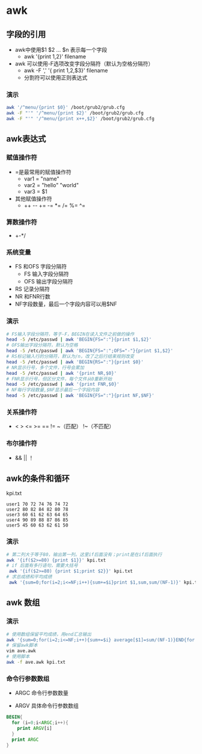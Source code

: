# awk

## 字段的引用

- awk中使用$1 $2 ... $n 表示每一个字段
  - awk '{print $1,$2}' filename
- awk 可以使用-F选项改变字段分隔符（默认为空格分隔符）
  - awk -F ',' '{ print $1,$2,$3}' filename
  - 分割符可以使用正则表达式

### 演示

```bash
awk '/^menu/{print $0}' /boot/grub2/grub.cfg
awk -F "'" '/^menu/{print $2}' /boot/grub2/grub.cfg
awk -F "'" '/^menu/{print x++,$2}' /boot/grub2/grub.cfg 
```

## awk表达式

### 赋值操作符

- =是最常用的赋值操作符
  - var1 = "name"
  - var2 = "hello" "world"
  - var3 = $1
- 其他赋值操作符
  - ++ -- += -= *= /= %= ^=

### 算数操作符

- +-*/

### 系统变量

- FS 和OFS 字段分隔符
  - FS 输入字段分隔符
  - OFS 输出字段分隔符
- RS 记录分隔符
- NR 和FNR行数
- NF字段数量，最后一个字段内容可以用$NF

### 演示

```bash
# FS输入字段分隔符，等于-F，BEGIN在读入文件之前做的操作
head -5 /etc/passwd | awk 'BEGIN{FS=":"}{print $1,$2}'
# OFS输出字段分隔符，默认为空格
head -5 /etc/passwd | awk 'BEGIN{FS=":";OFS="-"}{print $1,$2}'
# RS标记输入行的分隔符，默认为/n，改了之后行结束规则改变
head -5 /etc/passwd | awk 'BEGIN{RS=":"}{print $0}'
# NR显示行号，多个文件，行号会累加
head -5 /etc/passwd | awk '{print NR,$0}'
# FNR显示行号，但区分文件，每个文件从0重新开始
head -5 /etc/passwd | awk '{print FNR,$0}'
# NF每行字段数量,$NF显示最后一个字段内容
head -5 /etc/passwd | awk 'BEGIN{FS=":"}{print NF,$NF}'
```



### 关系操作符

- < > <= >= == != ~（匹配） !~（不匹配）

### 布尔操作符

- && || ！

## awk的条件和循环

kpi.txt 

```
user1 70 72 74 76 74 72
user2 80 82 84 82 80 78
user3 60 61 62 63 64 65
user4 90 89 88 87 86 85
user5 45 60 63 62 61 50
```

### 演示

```bash
# 第二列大于等于80，输出第一列。这里if后面没有；print是在if后面执行
awk '{if($2>=80) {print $1}}' kpi.txt 
# if 后面有多行语句，需要大括号
 awk '{if($2>=80) {print $1;print $2}}' kpi.txt
# 求总成绩和平均成绩
 awk '{sum=0;for(i=2;i<=NF;i++){sum+=$i}print $1,sum,sum/(NF-1)}' kpi.txt 
```

## awk 数组

### 演示

```bash
# 使用数组保留平均成绩，用end汇总输出
awk '{sum=0;for(i=2;i<=NF;i++){sum+=$i} average[$1]=sum/(NF-1)}END{for (user in average) sum2+=average[user];print sum2/NR}' kpi.txt 
# 保留awk脚本
vim ave.awk
# 使用脚本
awk -f ave.awk kpi.txt
```

### 命令行参数数组

- ARGC 命令行参数数量

- ARGV 具体命令行参数数组

```awk
BEGIN{
  for (i=0;i<ARGC;i++){
  	print ARGV[i]
  }
  print ARGC
}
```


